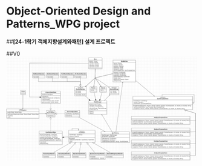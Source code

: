 # Object-Oriented Design and Patterns_WPG project
 ##**[24-1학기 객체지향설계와패턴] 설계 프로젝트**
 
##V0
![v0 UML](v0/UML.png)
